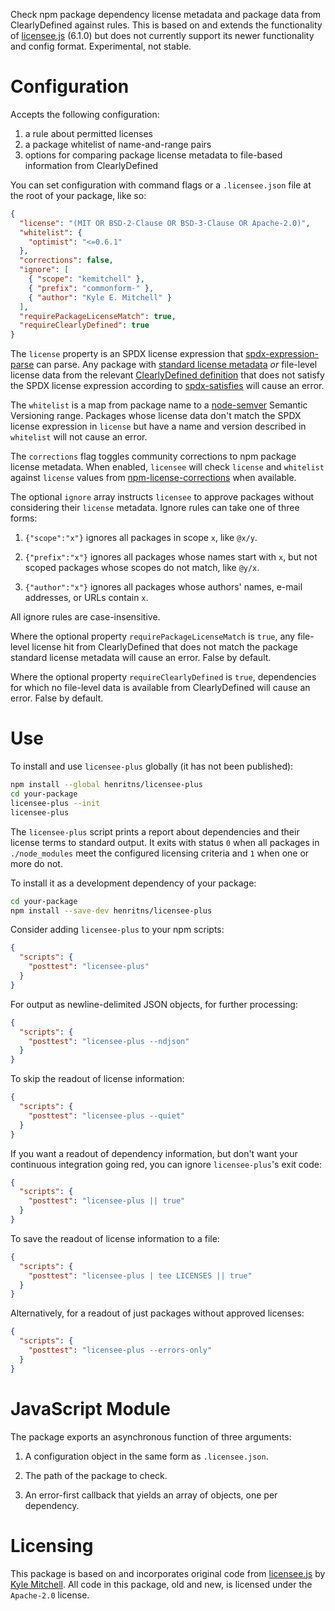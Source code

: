 Check npm package dependency license metadata and package data from ClearlyDefined against rules. This is based on and extends the functionality of [licensee.js][licensee] (6.1.0) but does not currently support its newer functionality and config format. Experimental, not stable.

[licensee]: https://github.com/jslicense/licensee.js/

# Configuration

Accepts the following configuration:

1. a rule about permitted licenses
2. a package whitelist of name-and-range pairs
3. options for comparing package license metadata to file-based information from ClearlyDefined

You can set configuration with command flags or a `.licensee.json` file at the root of your package, like so:

```json
{
  "license": "(MIT OR BSD-2-Clause OR BSD-3-Clause OR Apache-2.0)",
  "whitelist": {
    "optimist": "<=0.6.1"
  },
  "corrections": false,
  "ignore": [
    { "scope": "kemitchell" },
    { "prefix": "commonform-" },
    { "author": "Kyle E. Mitchell" }
  ],
  "requirePackageLicenseMatch": true,
  "requireClearlyDefined": true
}
```

The `license` property is an SPDX license expression that [spdx-expression-parse][parse] can parse. Any package with [standard license metadata][metadata] _or_ file-level license data from the relevant [ClearlyDefined definition][definition] that does not satisfy the SPDX license expression according to [spdx-satisfies][satisfies] will cause an error.

[parse]: https://www.npmjs.com/package/spdx-expression-parse
[satisfies]: https://www.npmjs.com/package/spdx-satisfies
[definition]: https://clearlydefined.io/definitions

The `whitelist` is a map from package name to a [node-semver][semver] Semantic Versioning range. Packages whose license data don't match the SPDX license expression in `license` but have a name and version described in `whitelist` will not cause an error.

[metadata]: https://docs.npmjs.com/files/package.json#license
[semver]: https://www.npmjs.com/package/semver

The `corrections` flag toggles community corrections to npm package
license metadata. When enabled, `licensee` will check `license` and
`whitelist` against `license` values from [npm-license-corrections]
when available.

[npm-license-corrections]: https://www.npmjs.com/package/npm-license-corrections

The optional `ignore` array instructs `licensee` to approve packages
without considering their `license` metadata. Ignore rules can take
one of three forms:

1.  `{"scope":"x"}` ignores all packages in scope `x`, like `@x/y`.

2.  `{"prefix":"x"}` ignores all packages whose names start with `x`,
    but not scoped packages whose scopes do not match, like `@y/x`.

3.  `{"author":"x"}` ignores all packages whose authors' names,
    e-mail addresses, or URLs contain `x`.

All ignore rules are case-insensitive.

Where the optional property `requirePackageLicenseMatch` is `true`, any file-level license hit from ClearlyDefined that does not match the package standard license metadata will cause an error. False by default.

Where the optional property `requireClearlyDefined` is `true`, dependencies for which no file-level data is available from ClearlyDefined will cause an error. False by default.

# Use

To install and use `licensee-plus` globally (it has not been published):

```bash
npm install --global henritns/licensee-plus
cd your-package
licensee-plus --init
licensee-plus
```

The `licensee-plus` script prints a report about dependencies and their license terms to standard output. It exits with status `0` when all packages in `./node_modules` meet the configured licensing criteria and `1` when one or more do not.

To install it as a development dependency of your package:

```bash
cd your-package
npm install --save-dev henritns/licensee-plus
```

Consider adding `licensee-plus` to your npm scripts:

```json
{
  "scripts": {
    "posttest": "licensee-plus"
  }
}
```

For output as newline-delimited JSON objects, for further processing:

```json
{
  "scripts": {
    "posttest": "licensee-plus --ndjson"
  }
}
```

To skip the readout of license information:

```json
{
  "scripts": {
    "posttest": "licensee-plus --quiet"
  }
}
```

If you want a readout of dependency information, but don't want your continuous integration going red, you can ignore `licensee-plus`'s exit code:

```json
{
  "scripts": {
    "posttest": "licensee-plus || true"
  }
}
```

To save the readout of license information to a file:

```json
{
  "scripts": {
    "posttest": "licensee-plus | tee LICENSES || true"
  }
}
```

Alternatively, for a readout of just packages without approved licenses:

```json
{
  "scripts": {
    "posttest": "licensee-plus --errors-only"
  }
}
```

# JavaScript Module

The package exports an asynchronous function of three arguments:

1. A configuration object in the same form as `.licensee.json`.

2. The path of the package to check.

3. An error-first callback that yields an array of objects, one per
   dependency.

# Licensing

This package is based on and incorporates original code from [licensee.js][licensee-version] by [Kyle Mitchell][kemitchell]. All code in this package, old and new, is licensed under the `Apache-2.0` license.

[licensee-version]: https://github.com/jslicense/licensee.js/tree/8c6b68f2fd82d3cbcdfed8714475900091ba4d02
[kemitchell]: https://github.com/kemitchell
